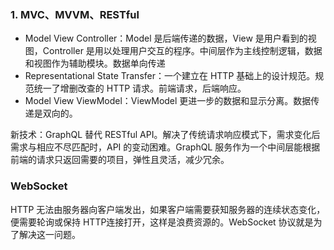 ### 1. MVC、MVVM、RESTful
- Model View Controller：Model 是后端传递的数据，View 是用户看到的视图，Controller 是用以处理用户交互的程序。中间层作为主线控制逻辑，数据和视图作为辅助模块。数据单向传递
- Representational State Transfer：一个建立在 HTTP 基础上的设计规范。规范统一了增删改查的 HTTP 请求。前端请求，后端响应。
- Model View ViewModel：ViewModel 更进一步的数据和显示分离。数据传递是双向的。

新技术：GraphQL 替代 RESTful API。解决了传统请求响应模式下，需求变化后需求与相应不尽匹配时，API 的变动困难。GraphQL 服务作为一个中间层能根据前端的请求只返回需要的项目，弹性且灵活，减少冗余。
### WebSocket
HTTP 无法由服务器向客户端发出，如果客户端需要获知服务器的连续状态变化，便需要轮询或保持 HTTP连接打开，这样是浪费资源的。WebSocket 协议就是为了解决这一问题。
